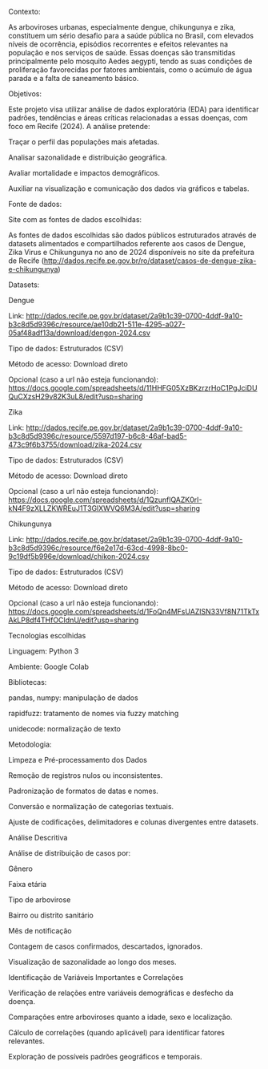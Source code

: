 Contexto:

As arboviroses urbanas, especialmente dengue, chikungunya e zika, constituem um sério desafio para a saúde pública no Brasil, com elevados níveis de ocorrência, episódios recorrentes e efeitos relevantes na população e nos serviços de saúde.
Essas doenças são transmitidas principalmente pelo mosquito Aedes aegypti, tendo as suas condições de proliferação favorecidas por fatores ambientais, como o acúmulo de água parada e a falta de saneamento básico.

Objetivos:

Este projeto visa utilizar análise de dados exploratória (EDA) para identificar padrões, tendências e áreas críticas relacionadas a essas doenças, com foco em Recife (2024). A análise pretende:

Traçar o perfil das populações mais afetadas.

Analisar sazonalidade e distribuição geográfica.

Avaliar mortalidade e impactos demográficos.

Auxiliar na visualização e comunicação dos dados via gráficos e tabelas.

Fonte de dados:

Site com as fontes de dados escolhidas:

As fontes de dados escolhidas são dados públicos estruturados através de datasets alimentados e compartilhados referente 
aos casos de Dengue, Zika Virus e Chikungunya no ano de 2024 disponíveis no site da prefeitura de Recife (http://dados.recife.pe.gov.br/ro/dataset/casos-de-dengue-zika-e-chikungunya)

Datasets:

Dengue

Link: http://dados.recife.pe.gov.br/dataset/2a9b1c39-0700-4ddf-9a10-b3c8d5d9396c/resource/ae10db21-511e-4295-a027-05af48adf13a/download/dengon-2024.csv

Tipo de dados:  Estruturados (CSV) 

Método de acesso: Download direto

Opcional (caso a url não esteja funcionando): https://docs.google.com/spreadsheets/d/11HHFG05XzBKzrzrHoC1PgJciDUQuCXzsH29v82K3uL8/edit?usp=sharing

Zika

Link: http://dados.recife.pe.gov.br/dataset/2a9b1c39-0700-4ddf-9a10-b3c8d5d9396c/resource/5597d197-b6c8-46af-bad5-473c9f6b3755/download/zika-2024.csv

Tipo de dados:  Estruturados (CSV) 

Método de acesso: Download direto

Opcional (caso a url não esteja funcionando): https://docs.google.com/spreadsheets/d/1QzunflQAZK0rI-kN4F9zXLLZKWREuJ1T3GlXWVQ6M3A/edit?usp=sharing

Chikungunya

Link: http://dados.recife.pe.gov.br/dataset/2a9b1c39-0700-4ddf-9a10-b3c8d5d9396c/resource/f6e2e17d-63cd-4998-8bc0-9c19df5b996e/download/chikon-2024.csv

Tipo de dados:  Estruturados (CSV) 

Método de acesso: Download direto

Opcional (caso a url não esteja funcionando): https://docs.google.com/spreadsheets/d/1FoQn4MFsUAZlSN33Vf8N71TkTxAkLP8df4THfOCIdnU/edit?usp=sharing

Tecnologias escolhidas

Linguagem: Python 3

Ambiente: Google Colab

Bibliotecas:

pandas, numpy: manipulação de dados

rapidfuzz: tratamento de nomes via fuzzy matching

unidecode: normalização de texto

Metodologia:

Limpeza e Pré-processamento dos Dados

Remoção de registros nulos ou inconsistentes.

Padronização de formatos de datas e nomes.

Conversão e normalização de categorias textuais.

Ajuste de codificações, delimitadores e colunas divergentes entre datasets.

Análise Descritiva

Análise de distribuição de casos por:

Gênero

Faixa etária

Tipo de arbovirose

Bairro ou distrito sanitário

Mês de notificação

Contagem de casos confirmados, descartados, ignorados.

Visualização de sazonalidade ao longo dos meses.

Identificação de Variáveis Importantes e Correlações

Verificação de relações entre variáveis demográficas e desfecho da doença.

Comparações entre arboviroses quanto a idade, sexo e localização.

Cálculo de correlações (quando aplicável) para identificar fatores relevantes.

Exploração de possíveis padrões geográficos e temporais.
